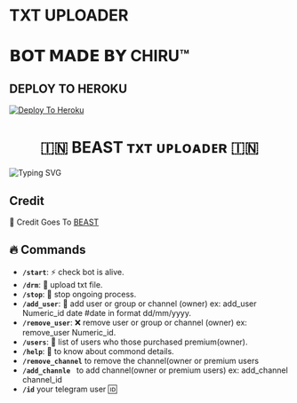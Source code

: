# TXT UPLOADER

# 𝗕𝗢𝗧 𝗠𝗔𝗗𝗘 𝗕𝗬 CHIRU™

## DEPLOY TO HEROKU
[![Deploy To Heroku](https://www.herokucdn.com/deploy/button.svg)](https://dashboard.heroku.com/new?button-url=https://github.com/xpingpongx/Extractor-V3&template=https://github.com/Chiru63019/Classplusdrm)

<h1 align="center">
  🇮🇳 BEAST ᴛxᴛ ᴜᴘʟᴏᴀᴅᴇʀ 🇮🇳
</h1>

![Typing SVG](https://readme-typing-svg.herokuapp.com/?lines=Welcome+To+Txt+Uploader+Bot+!)

## Credit

🥳 Credit Goes To [BEAST](https://t.me/skillwithchiru)

## 🔥 Commands

- **`/start`**: ⚡ check bot is alive.
- **`/drm`**:  📁 upload txt file.
- **`/stop`**: 🛑 stop ongoing process.
- **`/add_user`**: 🎊 add user or group or channel (owner) ex: add_user Numeric_id date #date in format dd/mm/yyyy.
- **`/remove_user`**: ❌ remove user or group or channel (owner) ex: remove_user Numeric_id.
- **`/users`**: 📜 list of users who those purchased premium(owner).
- **`/help`**: 🎉 to know about commond details.
- **`/remove_channel`** to remove the channel(owner or premium users
- **`/add_channle `** to add channel(owner or premium users) ex: add_channel channel_id
- **`/id`** your telegram user 🆔

